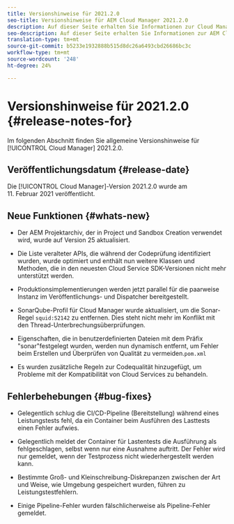 ```yaml
---
title: Versionshinweise für 2021.2.0
seo-title: Versionshinweise für AEM Cloud Manager 2021.2.0
description: Auf dieser Seite erhalten Sie Informationen zur Cloud Manager-Version 2021.2.0.
seo-description: Auf dieser Seite erhalten Sie Informationen zur AEM Cloud Manager-Version 2021.2.0.
translation-type: tm+mt
source-git-commit: b5233e1932888b515d8dc26a6493cbd26686bc3c
workflow-type: tm+mt
source-wordcount: '248'
ht-degree: 24%

---
```


# Versionshinweise für 2021.2.0 {#release-notes-for}

Im folgenden Abschnitt finden Sie allgemeine Versionshinweise für [!UICONTROL Cloud Manager] 2021.2.0.

## Veröffentlichungsdatum {#release-date}

Die [!UICONTROL Cloud Manager]-Version 2021.2.0 wurde am 11. Februar 2021 veröffentlicht.

## Neue Funktionen {#whats-new}

* Der AEM Projektarchiv, der in Project und Sandbox Creation verwendet wird, wurde auf Version 25 aktualisiert.

* Die Liste veralteter APIs, die während der Codeprüfung identifiziert wurden, wurde optimiert und enthält nun weitere Klassen und Methoden, die in den neuesten Cloud Service SDK-Versionen nicht mehr unterstützt werden.

* Produktionsimplementierungen werden jetzt parallel für die paarweise Instanz im Veröffentlichungs- und Dispatcher bereitgestellt.

* SonarQube-Profil für Cloud Manager wurde aktualisiert, um die Sonar-Regel `squid:S2142` zu entfernen. Dies steht nicht mehr im Konflikt mit den Thread-Unterbrechungsüberprüfungen.

* Eigenschaften, die in benutzerdefinierten Dateien mit dem Präfix &quot;sonar&quot;festgelegt wurden, werden nun dynamisch entfernt, um Fehler beim Erstellen und Überprüfen von Qualität zu vermeiden.`pom.xml`

* Es wurden zusätzliche Regeln zur Codequalität hinzugefügt, um Probleme mit der Kompatibilität von Cloud Services zu behandeln.

## Fehlerbehebungen {#bug-fixes}

* Gelegentlich schlug die CI/CD-Pipeline (Bereitstellung) während eines Leistungstests fehl, da ein Container beim Ausführen des Lasttests einen Fehler aufwies.

* Gelegentlich meldet der Container für Lastentests die Ausführung als fehlgeschlagen, selbst wenn nur eine Ausnahme auftritt. Der Fehler wird nur gemeldet, wenn der Testprozess nicht wiederhergestellt werden kann.

* Bestimmte Groß- und Kleinschreibung-Diskrepanzen zwischen der Art und Weise, wie Umgebung gespeichert wurden, führen zu Leistungstestfehlern.

* Einige Pipeline-Fehler wurden fälschlicherweise als Pipeline-Fehler gemeldet.